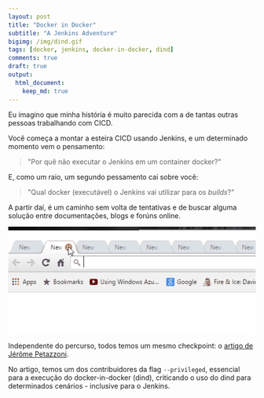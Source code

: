 ```yaml
---
layout: post
title: "Docker in Docker"
subtitle: "A Jenkins Adventure"
bigimg: /img/dind.gif
tags: [docker, jenkins, docker-in-docker, dind]
comments: true
draft: true
output:
  html_document:
    keep_md: true
---
```


Eu imagino que minha história é muito parecida com a de tantas outras pessoas trabalhando com CICD.

Você começa a montar a esteira CICD usando Jenkins, e um determinado momento vem o pensamento:

> "Por quê não executar o Jenkins em um container docker?"

E, como um raio, um segundo pessamento cai sobre você:

> "Qual docker (executável) o Jenkins vai utilizar para os *builds*?"

A partir daí, é um caminho sem volta de tentativas e de buscar alguma solução entre documentações, blogs e forúns online.

<center>
<img src="/img/tabs.gif" style="display: block; margin: auto;height: 220px;">
</center>

Independente do percurso, todos temos um mesmo checkpoint: o [artigo de Jérôme Petazzoni](http://jpetazzo.github.io/2015/09/03/do-not-use-docker-in-docker-for-ci/). 

No artigo, temos um dos contribuidores da flag `--privileged`, essencial para a execução do docker-in-docker (dind), criticando o uso do dind para determinados cenários - inclusive para o Jenkins.


<script src="https://gist.github.com/adelmofilho/5a30a87eaf1cd4a03052f37b516d6714.js"></script>